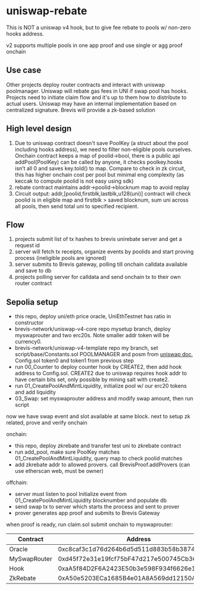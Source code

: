 # uniswap-rebate
This is NOT a uniswap v4 hook, but to give fee rebate to pools w/ non-zero hooks address.

v2 supports multiple pools in one app proof and use single or agg proof onchain

## Use case
Other projects deploy router contracts and interact with uniswap poolmanager. Uniswap will rebate gas fees in UNI if swap pool has hooks. Projects need to initiate claim flow and it's up to them how to distribute to actual users. Uniswap may have an internal implementation based on centralized signature. Brevis will provide a zk-based solution

## High level design
1. Due to uniswap contract doesn't save PoolKey (a struct about the pool including hooks address), we need to filter non-eligible pools ourselves. Onchain contract keeps a map of poolid->bool, there is a public api addPool(PoolKey) can be called by anyone, it checks poolkey.hooks isn’t all 0 and saves key.toId() to map. Compare to check in zk circuit, this has higher onchain cost per pool but minimal eng complexity (as keccak to compute poolid is not easy using sdk)
2. rebate contract maintains addr->poolid->blocknum map to avoid replay
3. Circuit output: addr,[poolid,firstblk,lastblk,u128(uni)] contract will check poolid is in eligible map and firstblk > saved blocknum, sum uni across all pools, then send total uni to specified recipient.

## Flow
1. projects submit list of tx hashes to brevis unirebate server and get a request id
2. server will fetch tx receipts, organize events by poolids and start proving process (ineligible pools are ignored)
3. server submits to Brevis gateway, polling till onchain calldata available and save to db
4. projects polling server for calldata and send onchain tx to their own router contract

## Sepolia setup
- this repo, deploy uni/eth price oracle, UniEthTestnet has ratio in constructor
- brevis-network/uniswap-v4-core repo mysetup branch, deploy myswaprouter and two erc20s. Note smaller addr token will be currency0.
- brevis-network/uniswap-v4-template repo my branch, set script/base/Constants.sol POOLMANAGER and posm from [uniswap doc](https://docs.uniswap.org/contracts/v4/deployments), Config.sol token0 and token1 from previous step
- run 00_Counter to deploy counter hook by CREATE2, then add hook address to Config.sol. CREATE2 due to uniswap requires hook addr to have certain bits set, only possible by mining salt with create2.
- run 01_CreatePoolAndMintLiquidity, initialize pool w/ our erc20 tokens and add liquidity
- 03_Swap: set myswaprouter address and modify swap amount, then run script

now we have swap event and slot available at same block. next to setup zk related, prove and verify onchain

onchain:
- this repo, deploy zkrebate and transfer test uni to zkrebate contract
- run add_pool, make sure PoolKey matches 01_CreatePoolAndMintLiquidity, query map to check poolid matches
- add zkrebate addr to allowed provers. call BrevisProof.addProvers (can use etherscan web, must be owner)

offchain:
- server must listen to pool Initialize event from 01_CreatePoolAndMintLiquidity blocknumber and populate db
- send swap tx to server which starts the process and sent to prover
- prover generates app proof and submits to Brevis Gateway

when proof is ready, run claim.sol submit onchain to myswaprouter:

| Contract  | Address |
| ------------- | ------------- |
| Oracle | 0xc8caf3c1d76d264b6d5d511d883b58b3874eafa0 |
| MySwapRouter | 0xd45f72e31e19fcf75bF47d217e500745Cb36263b |
| Hook | 0xaA5f84D2F6A2423E50b3e598F934f6626e12CAc0 |
| ZkRebate | 0xA50e5203ECa1685B4e01A8A569dd12150A8b419D |
